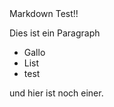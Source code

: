<link 

# Markdown Test!!
Dies ist ein Paragraph

<ul>
  <li>Gallo</li>
  <li>List</li>
  <li>test</li>
</ul>

<style>
  document {
    background-color: blue;
    color: white;    
  }
</style>

und hier ist noch einer.
